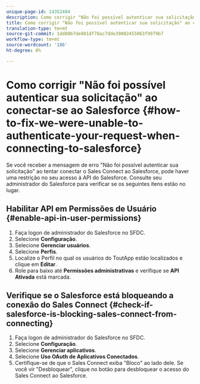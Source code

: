 ```yaml
---
unique-page-id: 14352484
description: Como corrigir "Não foi possível autenticar sua solicitação" ao conectar-se ao Salesforce - Marketing to Docs - Documentação do produto
title: Como corrigir "Não foi possível autenticar sua solicitação" ao conectar-se ao Salesforce
translation-type: tm+mt
source-git-commit: 1dd80b7de801df78ac7dde39002455063f9979b7
workflow-type: tm+mt
source-wordcount: '186'
ht-degree: 0%

---
```



# Como corrigir &quot;Não foi possível autenticar sua solicitação&quot; ao conectar-se ao Salesforce {#how-to-fix-we-were-unable-to-authenticate-your-request-when-connecting-to-salesforce}

Se você receber a mensagem de erro &quot;Não foi possível autenticar sua solicitação&quot; ao tentar conectar o Sales Connect ao Salesforce, pode haver uma restrição no seu acesso à API do Salesforce. Consulte seu administrador do Salesforce para verificar se os seguintes itens estão no lugar.

## Habilitar API em Permissões de Usuário {#enable-api-in-user-permissions}

1. Faça logon de administrador do Salesforce no SFDC.
1. Selecione **Configuração**.
1. Selecione **Gerenciar usuários**.
1. Selecione **Perfis**.
1. Localize o Perfil no qual os usuários do ToutApp estão localizados e clique em **Editar**.
1. Role para baixo até **Permissões administrativas** e verifique se **API Ativada** está marcada.

## Verifique se o Salesforce está bloqueando a conexão do Sales Connect {#check-if-salesforce-is-blocking-sales-connect-from-connecting}

1. Faça logon de administrador do Salesforce no SFDC.
1. Selecione **Configuração**.
1. Selecione **Gerenciar aplicativos**.
1. Selecione **Uso OAuth de Aplicativos Conectados**.
1. Certifique-se de que o Sales Connect exiba &quot;Bloco&quot; ao lado dele. Se você vir &quot;Desbloquear&quot;, clique no botão para desbloquear o acesso do Sales Connect ao Salesforce.
